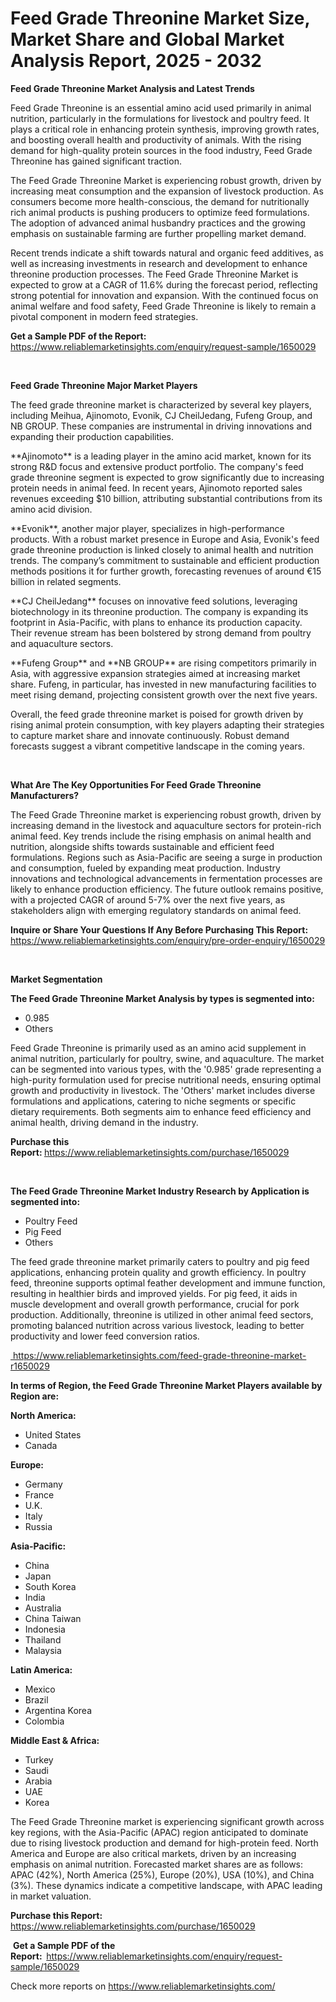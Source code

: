 <p><h1>Feed Grade Threonine Market Size, Market Share and Global Market Analysis Report, 2025 - 2032</h1></p><p><strong>Feed Grade Threonine Market Analysis and Latest Trends</strong></p>
<p><p>Feed Grade Threonine is an essential amino acid used primarily in animal nutrition, particularly in the formulations for livestock and poultry feed. It plays a critical role in enhancing protein synthesis, improving growth rates, and boosting overall health and productivity of animals. With the rising demand for high-quality protein sources in the food industry, Feed Grade Threonine has gained significant traction.</p><p>The Feed Grade Threonine Market is experiencing robust growth, driven by increasing meat consumption and the expansion of livestock production. As consumers become more health-conscious, the demand for nutritionally rich animal products is pushing producers to optimize feed formulations. The adoption of advanced animal husbandry practices and the growing emphasis on sustainable farming are further propelling market demand.</p><p>Recent trends indicate a shift towards natural and organic feed additives, as well as increasing investments in research and development to enhance threonine production processes. The Feed Grade Threonine Market is expected to grow at a CAGR of 11.6% during the forecast period, reflecting strong potential for innovation and expansion. With the continued focus on animal welfare and food safety, Feed Grade Threonine is likely to remain a pivotal component in modern feed strategies.</p></p>
<p><strong>Get a Sample PDF of the Report:&nbsp;</strong> <a href="https://www.reliablemarketinsights.com/enquiry/request-sample/1650029?utm_campaign=2769&utm_medium=2&utm_source=Github&utm_content=ia&utm_term=23032025&utm_id=feed-grade-threonine">https://www.reliablemarketinsights.com/enquiry/request-sample/1650029</a></p>
<p>&nbsp;</p>
<p><strong>Feed Grade Threonine Major Market Players</strong></p>
<p><p>The feed grade threonine market is characterized by several key players, including Meihua, Ajinomoto, Evonik, CJ CheilJedang, Fufeng Group, and NB GROUP. These companies are instrumental in driving innovations and expanding their production capabilities.</p><p>**Ajinomoto** is a leading player in the amino acid market, known for its strong R&D focus and extensive product portfolio. The company's feed grade threonine segment is expected to grow significantly due to increasing protein needs in animal feed. In recent years, Ajinomoto reported sales revenues exceeding $10 billion, attributing substantial contributions from its amino acid division.</p><p>**Evonik**, another major player, specializes in high-performance products. With a robust market presence in Europe and Asia, Evonik's feed grade threonine production is linked closely to animal health and nutrition trends. The company’s commitment to sustainable and efficient production methods positions it for further growth, forecasting revenues of around €15 billion in related segments.</p><p>**CJ CheilJedang** focuses on innovative feed solutions, leveraging biotechnology in its threonine production. The company is expanding its footprint in Asia-Pacific, with plans to enhance its production capacity. Their revenue stream has been bolstered by strong demand from poultry and aquaculture sectors.</p><p>**Fufeng Group** and **NB GROUP** are rising competitors primarily in Asia, with aggressive expansion strategies aimed at increasing market share. Fufeng, in particular, has invested in new manufacturing facilities to meet rising demand, projecting consistent growth over the next five years.</p><p>Overall, the feed grade threonine market is poised for growth driven by rising animal protein consumption, with key players adapting their strategies to capture market share and innovate continuously. Robust demand forecasts suggest a vibrant competitive landscape in the coming years.</p></p>
<p>&nbsp;</p>
<p><strong>What Are The Key Opportunities For Feed Grade Threonine Manufacturers?</strong></p>
<p><p>The Feed Grade Threonine market is experiencing robust growth, driven by increasing demand in the livestock and aquaculture sectors for protein-rich animal feed. Key trends include the rising emphasis on animal health and nutrition, alongside shifts towards sustainable and efficient feed formulations. Regions such as Asia-Pacific are seeing a surge in production and consumption, fueled by expanding meat production. Industry innovations and technological advancements in fermentation processes are likely to enhance production efficiency. The future outlook remains positive, with a projected CAGR of around 5-7% over the next five years, as stakeholders align with emerging regulatory standards on animal feed.</p></p>
<p><strong>Inquire or Share Your Questions If Any Before Purchasing This Report:</strong> <a href="https://www.reliablemarketinsights.com/enquiry/pre-order-enquiry/1650029?utm_campaign=2769&utm_medium=2&utm_source=Github&utm_content=ia&utm_term=23032025&utm_id=feed-grade-threonine">https://www.reliablemarketinsights.com/enquiry/pre-order-enquiry/1650029</a></p>
<p>&nbsp;</p>
<p><strong>Market Segmentation</strong></p>
<p><strong>The Feed Grade Threonine Market Analysis by types is segmented into:</strong></p>
<p><ul><li>0.985</li><li>Others</li></ul></p>
<p><p>Feed Grade Threonine is primarily used as an amino acid supplement in animal nutrition, particularly for poultry, swine, and aquaculture. The market can be segmented into various types, with the '0.985' grade representing a high-purity formulation used for precise nutritional needs, ensuring optimal growth and productivity in livestock. The 'Others' market includes diverse formulations and applications, catering to niche segments or specific dietary requirements. Both segments aim to enhance feed efficiency and animal health, driving demand in the industry.</p></p>
<p><strong>Purchase this Report:&nbsp;</strong><a href="https://www.reliablemarketinsights.com/purchase/1650029?utm_campaign=2769&utm_medium=2&utm_source=Github&utm_content=ia&utm_term=23032025&utm_id=feed-grade-threonine">https://www.reliablemarketinsights.com/purchase/1650029</a></p>
<p>&nbsp;</p>
<p><strong>The Feed Grade Threonine Market Industry Research by Application is segmented into:</strong></p>
<p><ul><li>Poultry Feed</li><li>Pig Feed</li><li>Others</li></ul></p>
<p><p>The feed grade threonine market primarily caters to poultry and pig feed applications, enhancing protein quality and growth efficiency. In poultry feed, threonine supports optimal feather development and immune function, resulting in healthier birds and improved yields. For pig feed, it aids in muscle development and overall growth performance, crucial for pork production. Additionally, threonine is utilized in other animal feed sectors, promoting balanced nutrition across various livestock, leading to better productivity and lower feed conversion ratios.</p></p>
<p><a href="https://www.reliablemarketinsights.com/feed-grade-threonine-market-r1650029?utm_campaign=2769&utm_medium=2&utm_source=Github&utm_content=ia&utm_term=23032025&utm_id=feed-grade-threonine">&nbsp;https://www.reliablemarketinsights.com/feed-grade-threonine-market-r1650029</a></p>
<p><strong>In terms of Region, the Feed Grade Threonine Market Players available by Region are:</strong></p>
<p>
    <p> <strong> North America: </strong>
        <ul>
            <li>United States</li>
            <li>Canada</li>
        </ul>
        </p> 
    <p> <strong> Europe: </strong>
        <ul>
            <li>Germany</li>
            <li>France</li>
            <li>U.K.</li>
            <li>Italy</li>
            <li>Russia</li>
        </ul>
        </p> 
    <p> <strong> Asia-Pacific: </strong>
        <ul>
            <li>China</li>
            <li>Japan</li>
            <li>South Korea</li>
            <li>India</li>
            <li>Australia</li>
            <li>China Taiwan</li>
            <li>Indonesia</li>
            <li>Thailand</li>
            <li>Malaysia</li>
        </ul>
        </p> 
    <p> <strong> Latin America: </strong>
        <ul>
            <li>Mexico</li>
            <li>Brazil</li>
            <li>Argentina Korea</li>
            <li>Colombia</li>
        </ul>
        </p> 
    <p> <strong> Middle East & Africa: </strong>
        <ul>
            <li>Turkey</li>
            <li>Saudi</li>
            <li>Arabia</li>
            <li>UAE</li>
            <li>Korea</li>
        </ul>
    </p>
    </p>
<p><p>The Feed Grade Threonine market is experiencing significant growth across key regions, with the Asia-Pacific (APAC) region anticipated to dominate due to rising livestock production and demand for high-protein feed. North America and Europe are also critical markets, driven by an increasing emphasis on animal nutrition. Forecasted market shares are as follows: APAC (42%), North America (25%), Europe (20%), USA (10%), and China (3%). These dynamics indicate a competitive landscape, with APAC leading in market valuation.</p></p>
<p><strong>Purchase this Report: </strong><a href="https://www.reliablemarketinsights.com/purchase/1650029?utm_campaign=2769&utm_medium=2&utm_source=Github&utm_content=ia&utm_term=23032025&utm_id=feed-grade-threonine">https://www.reliablemarketinsights.com/purchase/1650029</a></p>
<p>&nbsp;<strong>Get a Sample PDF of the Report:&nbsp;&nbsp;</strong><a href="https://www.reliablemarketinsights.com/enquiry/request-sample/1650029?utm_campaign=2769&utm_medium=2&utm_source=Github&utm_content=ia&utm_term=23032025&utm_id=feed-grade-threonine">https://www.reliablemarketinsights.com/enquiry/request-sample/1650029</a></p>
<p><strong></strong></p>
<p>Check more reports on <a href="https://www.reliablemarketinsights.com/?utm_campaign=2769&utm_medium=2&utm_source=Github&utm_content=ia&utm_term=23032025&utm_id=feed-grade-threonine">https://www.reliablemarketinsights.com/</a></p>